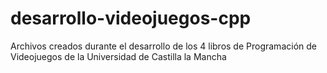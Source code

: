 # desarrollo-videojuegos-cpp
Archivos creados durante el desarrollo de los 4 libros de Programación de Videojuegos de la Universidad de Castilla la Mancha

